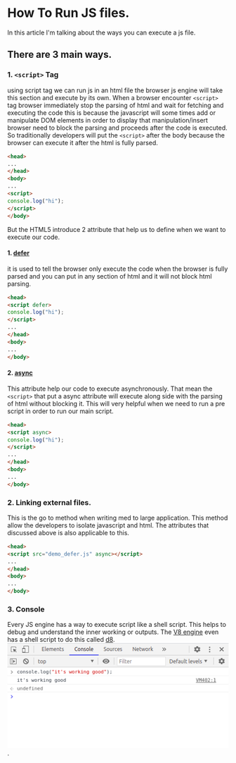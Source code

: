 # How To Run JS files.

In this article I'm talking about the ways you can execute a js file.
## There are 3 main ways.

### 1. ```<script>``` Tag
using script tag we can run js in an html file the browser js engine will take this section and execute by its own. When a browser encounter ```<script>``` tag browser immediately stop the parsing of html and wait for fetching and executing the code this is because the javascript will some times add or manipulate DOM elements in order to display that manipulation/insert browser need to block the parsing and proceeds after the code is executed. So traditionally developers will put the ```<script>``` after the body because the browser can execute it after the html is fully parsed.
```HTML
<head>
...
</head>
<body>
...
<script>
console.log("hi");
</script>
</body>
```
But the HTML5 introduce 2 attribute that help us to define when we want to execute our code.
#### 1. [defer](https://www.w3schools.com/tags/att_script_defer.asp)
it is used to tell the browser only execute the code when the browser is fully parsed and you can put in any section of html and it will not block html parsing.
```HTML
<head>
<script defer>
console.log("hi");
</script>
...
</head>
<body>
...
</body>
```
#### 2. [async](https://www.w3schools.com/tags/att_script_async.asp)
This attribute help our code to execute asynchronously. That mean the ```<script>``` that put a async attribute will execute along side with the parsing of html without blocking it. This will very helpful when we need to run a pre script in order to run our main script.
```HTML
<head>
<script async>
console.log("hi");
</script>
...
</head>
<body>
...
</body>
```

### 2. Linking external files.
This is the go to method when writing med to large application. This method allow the developers to isolate javascript and html.
The attributes that discussed above is also applicable to this.
```HTML
<head>
<script src="demo_defer.js" async></script>
...
</head>
<body>
...
</body>
```

### 3. Console
Every JS engine has a way to execute script like a shell script. This helps to debug  and understand the inner working or outputs.
The [V8 engine](https://v8.dev/) even has a shell script to do this called [d8](https://v8.dev/docs/d8).<br />
![Chrome DevTools](./.console.png).